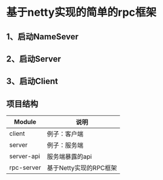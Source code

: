 # 基于netty实现的简单的rpc框架

## 1、启动NameSever

## 2、启动Server

## 3、启动Client

## 项目结构

|Module | 说明 |
|---- |----|
|client | 例子：客户端 |
|server | 例子：服务端 |
|server-api | 服务端暴露的api |
|rpc-server | 基于Netty实现的RPC框架 |
